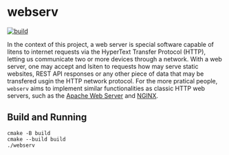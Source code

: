# webserv

[![build](https://github.com/AdrianWR/webserv/actions/workflows/cmake.yml/badge.svg)](https://github.com/AdrianWR/webserv/actions/workflows/cmake.yml)

In the context of this project, a web server is special software capable of litens to internet requests via the HyperText Transfer Protocol (HTTP), letting us communicate two or more devices through a network. With a web server, one may accept and lsiten to requests how may serve static websites, REST API responses or any other piece of data that may be transfered usgin the HTTP network protocol. For the more pratical people, `webserv` aims to implement similar functionalities as classic HTTP web servers, such as the [Apache Web Server](https://httpd.apache.org/) and [NGINX](https://nginx.org/).

## Build and Running

```shell
cmake -B build
cmake --build build
./webserv
```
